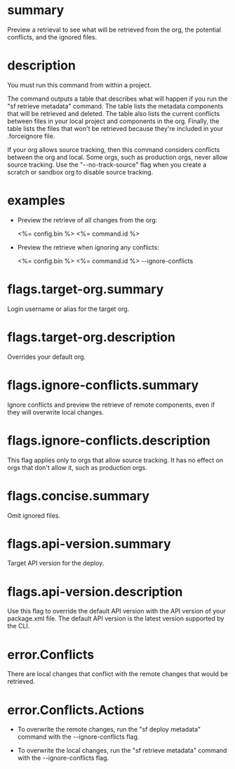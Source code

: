 # summary

Preview a retrieval to see what will be retrieved from the org, the potential conflicts, and the ignored files.

# description

You must run this command from within a project.

The command outputs a table that describes what will happen if you run the "sf retrieve metadata" command. The table lists the metadata components that will be retrieved and deleted. The table also lists the current conflicts between files in your local project and components in the org. Finally, the table lists the files that won't be retrieved because they're included in your .forceignore file.

If your org allows source tracking, then this command considers conflicts between the org and local. Some orgs, such as production orgs, never allow source tracking. Use the "--no-track-source" flag when you create a scratch or sandbox org to disable source tracking.

# examples

- Preview the retrieve of all changes from the org:

  <%= config.bin %> <%= command.id %>

- Preview the retrieve when ignoring any conflicts:

  <%= config.bin %> <%= command.id %> --ignore-conflicts

# flags.target-org.summary

Login username or alias for the target org.

# flags.target-org.description

Overrides your default org.

# flags.ignore-conflicts.summary

Ignore conflicts and preview the retrieve of remote components, even if they will overwrite local changes.

# flags.ignore-conflicts.description

This flag applies only to orgs that allow source tracking. It has no effect on orgs that don't allow it, such as production orgs.

# flags.concise.summary

Omit ignored files.

# flags.api-version.summary

Target API version for the deploy.

# flags.api-version.description

Use this flag to override the default API version with the API version of your package.xml file. The default API version is the latest version supported by the CLI.

# error.Conflicts

There are local changes that conflict with the remote changes that would be retrieved.

# error.Conflicts.Actions

- To overwrite the remote changes, run the "sf deploy metadata" command with the --ignore-conflicts flag.

- To overwrite the local changes, run the "sf retrieve metadata" command with the --ignore-conflicts flag.
